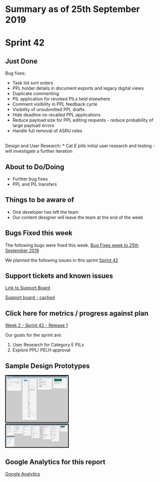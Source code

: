 # Summary as of 25th September 2019 

# Sprint 42

## Just Done
Bug fixes:
* Task list sort orders
* PPL holder details in document exports and legacy digital views
* Duplicate commenting
* PIL application for revoked PILs held elsewhere
* Comment visibility in PPL feedback cycle
* Visibility of unsubmitted PPL drafts
* Hide deadline on recalled PPL applications
* Reduce payload size for PPL editing requests - reduce probability of large payload errors
* Handle full removal of ASRU roles
<br>
Design and User Research:
* Cat E pills initial user research and testing - will investigate a further iteration

## About to Do/Doing
* Further bug fixes
* PPL and PIL transfers

## Things to be aware of
* One developer has left the team
* Our content designer will leave the team at the end of the week

## Bugs Fixed this week
The following bugs were fixed this week.
[Bug Fixes week to 25th September 2019](graphs/bugs25092019.jpg)

We planned the following issues in this sprint 
[Sprint 42](graphs/sprint25092019.png)

## Support tickets and known issues
[Link to Support Board](https://jira.digital.homeoffice.gov.uk/secure/RapidBoard.jspa?rapidView=331&selectedIssue=ALS-47)

[Support board - cached](graphs/supportBoard25092019.jpg)

## Click here for metrics / progress against plan
[Week 2 - Sprint 42 - Release 1](graphs/progress25092019.png)

Our goals for the sprint are:
1. User Research for Category E PILs 
2. Explore PPL/ PELH approval

## Sample Design Prototypes
<a href="graphs/proto1_25092019.png"><img src="graphs/proto1_25092019.png" alt="HTML5 Icon" width="200" style="border:2px solid black"></a>
<br>
<a href="graphs/proto2_25092019.png"><img src="graphs/proto2_25092019.png" alt="HTML5 Icon" width="200" style="border:2px solid black"></a>
<br>


## Google Analytics for this report
[Google Analytics](graphs/GA25092019.jpg)

